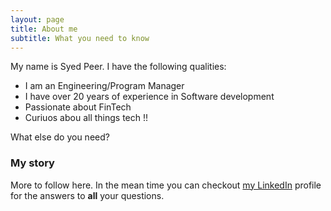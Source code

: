 ```yaml
---
layout: page
title: About me
subtitle: What you need to know
---
```


My name is Syed Peer. I have the following qualities:

- I am an Engineering/Program Manager
- I have over 20 years of experience in Software development
- Passionate about FinTech 
- Curiuos abou all things tech !!

What else do you need?

### My story

More to follow here. In the mean time you can checkout [my LinkedIn](https://en.wikipedia.org/wiki/The_Princess_Bride_%28film%29) profile for the answers to **all** your questions.
